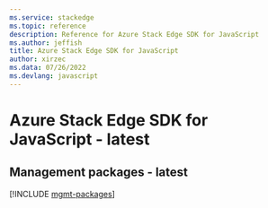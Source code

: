 ```yaml
---
ms.service: stackedge
ms.topic: reference
description: Reference for Azure Stack Edge SDK for JavaScript
ms.author: jeffish
title: Azure Stack Edge SDK for JavaScript
author: xirzec
ms.data: 07/26/2022
ms.devlang: javascript
---
```

# Azure Stack Edge SDK for JavaScript - latest

## Management packages - latest
[!INCLUDE [mgmt-packages](stack-edge-mgmt-index.md)]